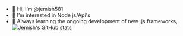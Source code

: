 - 👋 Hi, I’m @jemish581
- 👀 I’m interested in Node js/Api's
- 🌱 Always learning the ongoing development of new .js frameworks,
[![Jemish's GitHub stats](https://github-readme-stats.vercel.app/api?username=jemish581)](https://github.com/jemish581/github-readme-stats)
